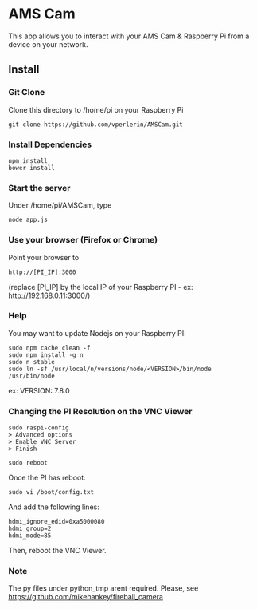 # AMS Cam

This app allows you to interact with your AMS Cam & Raspberry Pi from a device on your network.

## Install


### Git Clone
Clone this directory to /home/pi  on your Raspberry Pi
```
git clone https://github.com/vperlerin/AMSCam.git
```

### Install Dependencies 
```
npm install 
bower install
```

### Start the server
Under /home/pi/AMSCam, type
```
node app.js
```

### Use your browser (Firefox or Chrome)
Point your browser to 
```
http://[PI_IP]:3000
```
(replace [PI_IP] by the local IP of your Raspberry PI - ex: http://192.168.0.11:3000/)


### Help
You may want to update Nodejs on your Raspberry PI:
```
sudo npm cache clean -f
sudo npm install -g n
sudo n stable
sudo ln -sf /usr/local/n/versions/node/<VERSION>/bin/node /usr/bin/node 
```
ex: VERSION: 7.8.0


### Changing the PI Resolution on the VNC Viewer
```
sudo raspi-config
> Advanced options
> Enable VNC Server
> Finish
```

```
sudo reboot
```

Once the PI has reboot:
```
sudo vi /boot/config.txt
```

And add the following lines:
```
hdmi_ignore_edid=0xa5000080
hdmi_group=2
hdmi_mode=85
```

Then, reboot the VNC Viewer. 


### Note
The py files under python_tmp arent required. Please, see 
https://github.com/mikehankey/fireball_camera

